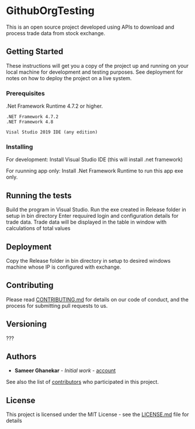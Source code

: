 # GithubOrgTesting

This is an open source project developed using APIs to download and process trade data from stock exchange.

## Getting Started

These instructions will get you a copy of the project up and running on your local machine for development and testing purposes. See deployment for notes on how to deploy the project on a live system.



### Prerequisites

.Net Framework Runtime 4.7.2 or higher.

```
.NET Framework 4.7.2
.NET Framework 4.8

Visal Studio 2019 IDE (any edition)

```

### Installing

For development:
Install Visual Studio IDE (this will install .net framework)

For ruunning app only:
Install .Net Framework Runtime to run this app exe only.


## Running the tests

Build the program in Visual Studio.
Run the exe created in Release folder in setup in bin directory
Enter requuired login and configuration details for trade data.
Trade data will be displayed in the table in window with calculations of total values


## Deployment

Copy the Release folder in bin directory in setup to desired windows machine whose IP is configured with exchange.


## Contributing

Please read [CONTRIBUTING.md](https://gist.github.com/) for details on our code of conduct, and the process for submitting pull requests to us.


## Versioning

??? 


## Authors

* **Sameer Ghanekar** - *Initial work* - [account](https://github.com/accouunt)

See also the list of [contributors](https://github.com/your/project/contributors) who participated in this project.


## License

This project is licensed under the MIT License - see the [LICENSE.md](LICENSE.md) file for details

